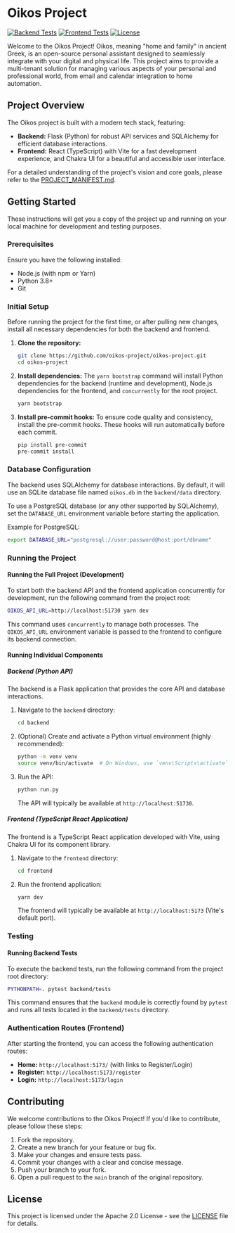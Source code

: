 # Oikos Project

[![Backend Tests](https://github.com/oikos-project/oikos-project/actions/workflows/python-tests.yml/badge.svg)](https://github.com/oikos-project/oikos-project/actions/workflows/python-tests.yml)
[![Frontend Tests](https://github.com/oikos-project/oikos-project/actions/workflows/frontend-tests.yml/badge.svg)](https://github.com/oikos-project/oikos-project/actions/workflows/frontend-tests.yml)
[![License](https://img.shields.io/badge/License-Apache%202.0-blue.svg)](LICENSE)

Welcome to the Oikos Project! Oikos, meaning "home and family" in ancient Greek, is an open-source personal assistant designed to seamlessly integrate with your digital and physical life. This project aims to provide a multi-tenant solution for managing various aspects of your personal and professional world, from email and calendar integration to home automation.

## Project Overview

The Oikos project is built with a modern tech stack, featuring:
-   **Backend:** Flask (Python) for robust API services and SQLAlchemy for efficient database interactions.
-   **Frontend:** React (TypeScript) with Vite for a fast development experience, and Chakra UI for a beautiful and accessible user interface.

For a detailed understanding of the project's vision and core goals, please refer to the [PROJECT_MANIFEST.md](PROJECT_MANIFEST.md).

## Getting Started

These instructions will get you a copy of the project up and running on your local machine for development and testing purposes.

### Prerequisites

Ensure you have the following installed:
-   Node.js (with npm or Yarn)
-   Python 3.8+
-   Git

### Initial Setup

Before running the project for the first time, or after pulling new changes, install all necessary dependencies for both the backend and frontend.

1.  **Clone the repository:**
    ```bash
    git clone https://github.com/oikos-project/oikos-project.git
    cd oikos-project
    ```

2.  **Install dependencies:**
    The `yarn bootstrap` command will install Python dependencies for the backend (runtime and development), Node.js dependencies for the frontend, and `concurrently` for the root project.
    ```bash
    yarn bootstrap
    ```

3.  **Install pre-commit hooks:**
    To ensure code quality and consistency, install the pre-commit hooks. These hooks will run automatically before each commit.
    ```bash
    pip install pre-commit
    pre-commit install
    ```

### Database Configuration

The backend uses SQLAlchemy for database interactions. By default, it will use an SQLite database file named `oikos.db` in the `backend/data` directory.

To use a PostgreSQL database (or any other supported by SQLAlchemy), set the `DATABASE_URL` environment variable before starting the application.

Example for PostgreSQL:
```bash
export DATABASE_URL="postgresql://user:password@host:port/dbname"
```

### Running the Project

#### Running the Full Project (Development)

To start both the backend API and the frontend application concurrently for development, run the following command from the project root:

```bash
OIKOS_API_URL=http://localhost:51730 yarn dev
```

This command uses `concurrently` to manage both processes. The `OIKOS_API_URL` environment variable is passed to the frontend to configure its backend connection.

#### Running Individual Components

##### Backend (Python API)

The backend is a Flask application that provides the core API and database interactions.

1.  Navigate to the `backend` directory:
    ```bash
    cd backend
    ```
2.  (Optional) Create and activate a Python virtual environment (highly recommended):
    ```bash
    python -m venv venv
    source venv/bin/activate  # On Windows, use `venv\Scripts\activate`
    ```
3.  Run the API:
    ```bash
    python run.py
    ```
    The API will typically be available at `http://localhost:51730`.

##### Frontend (TypeScript React Application)

The frontend is a TypeScript React application developed with Vite, using Chakra UI for its component library.

1.  Navigate to the `frontend` directory:
    ```bash
    cd frontend
    ```
2.  Run the frontend application:
    ```bash
    yarn dev
    ```
    The frontend will typically be available at `http://localhost:5173` (Vite's default port).

### Testing

#### Running Backend Tests

To execute the backend tests, run the following command from the project root directory:

```bash
PYTHONPATH=. pytest backend/tests
```

This command ensures that the `backend` module is correctly found by `pytest` and runs all tests located in the `backend/tests` directory.

### Authentication Routes (Frontend)

After starting the frontend, you can access the following authentication routes:
*   **Home:** `http://localhost:5173/` (with links to Register/Login)
*   **Register:** `http://localhost:5173/register`
*   **Login:** `http://localhost:5173/login`

## Contributing

We welcome contributions to the Oikos Project! If you'd like to contribute, please follow these steps:

1.  Fork the repository.
2.  Create a new branch for your feature or bug fix.
3.  Make your changes and ensure tests pass.
4.  Commit your changes with a clear and concise message.
5.  Push your branch to your fork.
6.  Open a pull request to the `main` branch of the original repository.

## License

This project is licensed under the Apache 2.0 License - see the [LICENSE](LICENSE) file for details.